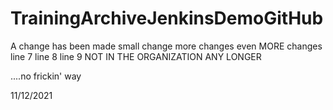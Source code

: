 # TrainingArchiveJenkinsDemoGitHub

A change has been made
small change
more changes
even MORE changes
line 7
line 8
line 9
NOT IN THE ORGANIZATION ANY LONGER

....no frickin' way


11/12/2021